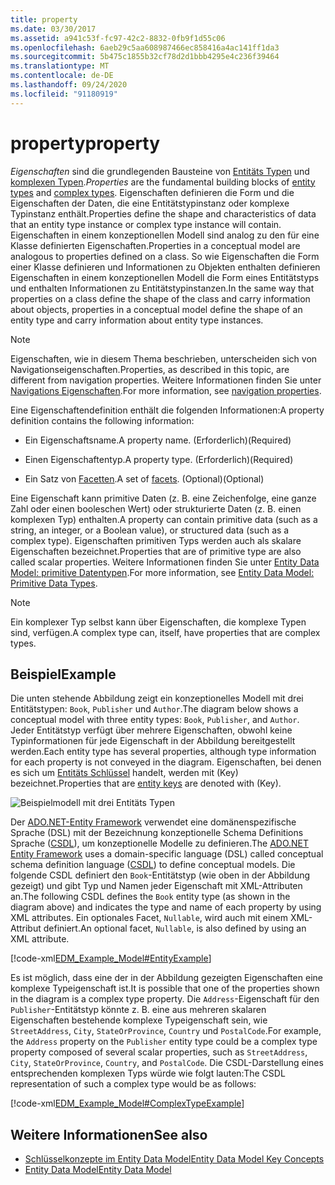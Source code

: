 ```yaml
---
title: property
ms.date: 03/30/2017
ms.assetid: a941c53f-fc97-42c2-8832-0fb9f1d55c06
ms.openlocfilehash: 6aeb29c5aa608987466ec858416a4ac141ff1da3
ms.sourcegitcommit: 5b475c1855b32cf78d2d1bbb4295e4c236f39464
ms.translationtype: MT
ms.contentlocale: de-DE
ms.lasthandoff: 09/24/2020
ms.locfileid: "91180919"
---
```

# <a name="property"></a><span data-ttu-id="190cf-102">property</span><span class="sxs-lookup"><span data-stu-id="190cf-102">property</span></span>

<span data-ttu-id="190cf-103">*Eigenschaften* sind die grundlegenden Bausteine von [Entitäts Typen](entity-type.md) und [komplexen Typen](complex-type.md).</span><span class="sxs-lookup"><span data-stu-id="190cf-103">*Properties* are the fundamental building blocks of [entity types](entity-type.md) and [complex types](complex-type.md).</span></span> <span data-ttu-id="190cf-104">Eigenschaften definieren die Form und die Eigenschaften der Daten, die eine Entitätstypinstanz oder komplexe Typinstanz enthält.</span><span class="sxs-lookup"><span data-stu-id="190cf-104">Properties define the shape and characteristics of data that an entity type instance or complex type instance will contain.</span></span> <span data-ttu-id="190cf-105">Eigenschaften in einem konzeptionellen Modell sind analog zu den für eine Klasse definierten Eigenschaften.</span><span class="sxs-lookup"><span data-stu-id="190cf-105">Properties in a conceptual model are analogous to properties defined on a class.</span></span> <span data-ttu-id="190cf-106">So wie Eigenschaften die Form einer Klasse definieren und Informationen zu Objekten enthalten definieren Eigenschaften in einem konzeptionellen Modell die Form eines Entitätstyps und enthalten Informationen zu Entitätstypinstanzen.</span><span class="sxs-lookup"><span data-stu-id="190cf-106">In the same way that properties on a class define the shape of the class and carry information about objects, properties in a conceptual model define the shape of an entity type and carry information about entity type instances.</span></span>  
  
> [!NOTE]
> <span data-ttu-id="190cf-107">Eigenschaften, wie in diesem Thema beschrieben, unterscheiden sich von Navigationseigenschaften.</span><span class="sxs-lookup"><span data-stu-id="190cf-107">Properties, as described in this topic, are different from navigation properties.</span></span> <span data-ttu-id="190cf-108">Weitere Informationen finden Sie unter [Navigations Eigenschaften](navigation-property.md).</span><span class="sxs-lookup"><span data-stu-id="190cf-108">For more information, see [navigation properties](navigation-property.md).</span></span>  
  
 <span data-ttu-id="190cf-109">Eine Eigenschaftendefinition enthält die folgenden Informationen:</span><span class="sxs-lookup"><span data-stu-id="190cf-109">A property definition contains the following information:</span></span>  
  
- <span data-ttu-id="190cf-110">Ein Eigenschaftsname.</span><span class="sxs-lookup"><span data-stu-id="190cf-110">A property name.</span></span> <span data-ttu-id="190cf-111">(Erforderlich)</span><span class="sxs-lookup"><span data-stu-id="190cf-111">(Required)</span></span>  
  
- <span data-ttu-id="190cf-112">Einen Eigenschaftentyp.</span><span class="sxs-lookup"><span data-stu-id="190cf-112">A property type.</span></span> <span data-ttu-id="190cf-113">(Erforderlich)</span><span class="sxs-lookup"><span data-stu-id="190cf-113">(Required)</span></span>  
  
- <span data-ttu-id="190cf-114">Ein Satz von [Facetten](facet.md).</span><span class="sxs-lookup"><span data-stu-id="190cf-114">A set of [facets](facet.md).</span></span> <span data-ttu-id="190cf-115">(Optional)</span><span class="sxs-lookup"><span data-stu-id="190cf-115">(Optional)</span></span>  
  
 <span data-ttu-id="190cf-116">Eine Eigenschaft kann primitive Daten (z. B. eine Zeichenfolge, eine ganze Zahl oder einen booleschen Wert) oder strukturierte Daten (z. B. einen komplexen Typ) enthalten.</span><span class="sxs-lookup"><span data-stu-id="190cf-116">A property can contain primitive data (such as a string, an integer, or a Boolean value), or structured data (such as a complex type).</span></span> <span data-ttu-id="190cf-117">Eigenschaften primitiven Typs werden auch als skalare Eigenschaften bezeichnet.</span><span class="sxs-lookup"><span data-stu-id="190cf-117">Properties that are of primitive type are also called scalar properties.</span></span> <span data-ttu-id="190cf-118">Weitere Informationen finden Sie unter [Entity Data Model: primitive Datentypen](entity-data-model-primitive-data-types.md).</span><span class="sxs-lookup"><span data-stu-id="190cf-118">For more information, see [Entity Data Model: Primitive Data Types](entity-data-model-primitive-data-types.md).</span></span>  
  
> [!NOTE]
> <span data-ttu-id="190cf-119">Ein komplexer Typ selbst kann über Eigenschaften, die komplexe Typen sind, verfügen.</span><span class="sxs-lookup"><span data-stu-id="190cf-119">A complex type can, itself, have properties that are complex types.</span></span>  
  
## <a name="example"></a><span data-ttu-id="190cf-120">Beispiel</span><span class="sxs-lookup"><span data-stu-id="190cf-120">Example</span></span>  

 <span data-ttu-id="190cf-121">Die unten stehende Abbildung zeigt ein konzeptionelles Modell mit drei Entitätstypen: `Book`, `Publisher` und `Author`.</span><span class="sxs-lookup"><span data-stu-id="190cf-121">The diagram below shows a conceptual model with three entity types: `Book`, `Publisher`, and `Author`.</span></span> <span data-ttu-id="190cf-122">Jeder Entitätstyp verfügt über mehrere Eigenschaften, obwohl keine Typinformationen für jede Eigenschaft in der Abbildung bereitgestellt werden.</span><span class="sxs-lookup"><span data-stu-id="190cf-122">Each entity type has several properties, although type information for each property is not conveyed in the diagram.</span></span> <span data-ttu-id="190cf-123">Eigenschaften, bei denen es sich um [Entitäts Schlüssel](entity-key.md) handelt, werden mit (Key) bezeichnet.</span><span class="sxs-lookup"><span data-stu-id="190cf-123">Properties that are [entity keys](entity-key.md) are denoted with (Key).</span></span>  
  
 ![Beispielmodell mit drei Entitäts Typen](./media/property/example-model-three-entity-types.gif)  
  
 <span data-ttu-id="190cf-125">Der [ADO.NET-Entity Framework](./ef/index.md) verwendet eine domänenspezifische Sprache (DSL) mit der Bezeichnung konzeptionelle Schema Definitions Sprache ([CSDL](/ef/ef6/modeling/designer/advanced/edmx/csdl-spec)), um konzeptionelle Modelle zu definieren.</span><span class="sxs-lookup"><span data-stu-id="190cf-125">The [ADO.NET Entity Framework](./ef/index.md) uses a domain-specific language (DSL) called conceptual schema definition language ([CSDL](/ef/ef6/modeling/designer/advanced/edmx/csdl-spec)) to define conceptual models.</span></span> <span data-ttu-id="190cf-126">Die folgende CSDL definiert den `Book`-Entitätstyp (wie oben in der Abbildung gezeigt) und gibt Typ und Namen jeder Eigenschaft mit XML-Attributen an.</span><span class="sxs-lookup"><span data-stu-id="190cf-126">The following CSDL defines the `Book` entity type (as shown in the diagram above) and indicates the type and name of each property by using XML attributes.</span></span> <span data-ttu-id="190cf-127">Ein optionales Facet, `Nullable`, wird auch mit einem XML-Attribut definiert.</span><span class="sxs-lookup"><span data-stu-id="190cf-127">An optional facet, `Nullable`, is also defined by using an XML attribute.</span></span>  
  
 [!code-xml[EDM_Example_Model#EntityExample](../../../../samples/snippets/xml/VS_Snippets_Data/edm_example_model/xml/books.edmx#entityexample)]  
  
 <span data-ttu-id="190cf-128">Es ist möglich, dass eine der in der Abbildung gezeigten Eigenschaften eine komplexe Typeigenschaft ist.</span><span class="sxs-lookup"><span data-stu-id="190cf-128">It is possible that one of the properties shown in the diagram is a complex type property.</span></span> <span data-ttu-id="190cf-129">Die `Address`-Eigenschaft für den `Publisher`-Entitätstyp könnte z. B. eine aus mehreren skalaren Eigenschaften bestehende komplexe Typeigenschaft sein, wie `StreetAddress`, `City`, `StateOrProvince`, `Country` und `PostalCode`.</span><span class="sxs-lookup"><span data-stu-id="190cf-129">For example, the `Address` property on the `Publisher` entity type could be a complex type property composed of several scalar properties, such as `StreetAddress`, `City`, `StateOrProvince`, `Country`, and `PostalCode`.</span></span> <span data-ttu-id="190cf-130">Die CSDL-Darstellung eines entsprechenden komplexen Typs würde wie folgt lauten:</span><span class="sxs-lookup"><span data-stu-id="190cf-130">The CSDL representation of such a complex type would be as follows:</span></span>  
  
 [!code-xml[EDM_Example_Model#ComplexTypeExample](../../../../samples/snippets/xml/VS_Snippets_Data/edm_example_model/xml/books2.edmx#complextypeexample)]  
  
## <a name="see-also"></a><span data-ttu-id="190cf-131">Weitere Informationen</span><span class="sxs-lookup"><span data-stu-id="190cf-131">See also</span></span>

- [<span data-ttu-id="190cf-132">Schlüsselkonzepte im Entity Data Model</span><span class="sxs-lookup"><span data-stu-id="190cf-132">Entity Data Model Key Concepts</span></span>](entity-data-model-key-concepts.md)
- [<span data-ttu-id="190cf-133">Entity Data Model</span><span class="sxs-lookup"><span data-stu-id="190cf-133">Entity Data Model</span></span>](entity-data-model.md)
